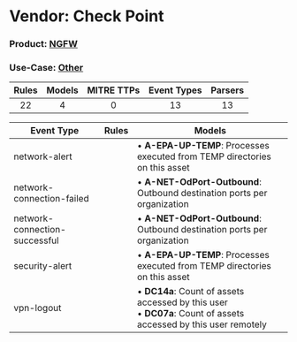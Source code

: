 Vendor: Check Point
===================
### Product: [NGFW](../ds_check_point_ngfw.md)
### Use-Case: [Other](../../../../UseCases/uc_other.md)

| Rules | Models | MITRE TTPs | Event Types | Parsers |
|:-----:|:------:|:----------:|:-----------:|:-------:|
|  22   |   4    |     0      |     13      |   13    |

| Event Type                    | Rules | Models                                                                                                                    |
| ----------------------------- | ----- | ------------------------------------------------------------------------------------------------------------------------- |
| network-alert                 |       |  • <b>A-EPA-UP-TEMP</b>: Processes executed from TEMP directories on this asset                                           |
| network-connection-failed     |       |  • <b>A-NET-OdPort-Outbound</b>: Outbound destination ports per organization                                              |
| network-connection-successful |       |  • <b>A-NET-OdPort-Outbound</b>: Outbound destination ports per organization                                              |
| security-alert                |       |  • <b>A-EPA-UP-TEMP</b>: Processes executed from TEMP directories on this asset                                           |
| vpn-logout                    |       |  • <b>DC14a</b>: Count of assets accessed by this user<br> • <b>DC07a</b>: Count of assets accessed by this user remotely |